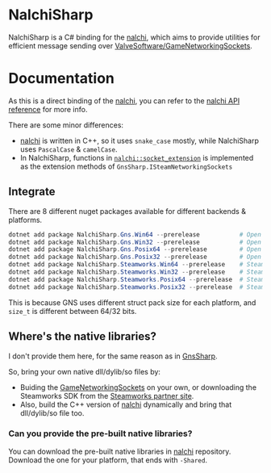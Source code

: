 # NalchiSharp

NalchiSharp is a C# binding for the [nalchi](https://github.com/nalchi-net/nalchi), which aims to provide utilities for efficient message sending over [ValveSoftware/GameNetworkingSockets](https://github.com/ValveSoftware/GameNetworkingSockets).

# Documentation

As this is a direct binding of the [nalchi](https://github.com/nalchi-net/nalchi), you can refer to the [nalchi API reference](https://nalchi-net.github.io/nalchi/) for more info.

There are some minor differences:
* [nalchi](https://github.com/nalchi-net/nalchi) is written in C++, so it uses `snake_case` mostly, while NalchiSharp uses `PascalCase` & `camelCase`.
* In NalchiSharp, functions in [`nalchi::socket_extension`](https://nalchi-net.github.io/nalchi/classnalchi_1_1socket__extensions.html) is implemented as the extension methods of `GnsSharp.ISteamNetworkingSockets`

## Integrate

There are 8 different nuget packages available for different backends & platforms.

```powershell
dotnet add package NalchiSharp.Gns.Win64 --prerelease           # Open source GNS for Windows 64-bit
dotnet add package NalchiSharp.Gns.Win32 --prerelease           # Open source GNS for Windows 32-bit
dotnet add package NalchiSharp.Gns.Posix64 --prerelease         # Open source GNS for POSIX 64-bit
dotnet add package NalchiSharp.Gns.Posix32 --prerelease         # Open source GNS for POSIX 32-bit
dotnet add package NalchiSharp.Steamworks.Win64 --prerelease    # Steamworks SDK for Windows 64-bit
dotnet add package NalchiSharp.Steamworks.Win32 --prerelease    # Steamworks SDK for Windows 32-bit
dotnet add package NalchiSharp.Steamworks.Posix64 --prerelease  # Steamworks SDK for POSIX 64-bit
dotnet add package NalchiSharp.Steamworks.Posix32 --prerelease  # Steamworks SDK for POSIX 32-bit
```

This is because GNS uses different struct pack size for each platform, and `size_t` is different between 64/32 bits.

## Where's the native libraries?

I don't provide them here, for the same reason as in [GnsSharp](https://github.com/nalchi-net/GnsSharp?tab=readme-ov-file#wheres-the-native-libraries).

So, bring your own native dll/dylib/so files by:
* Buiding the [GameNetworkingSockets](https://github.com/ValveSoftware/GameNetworkingSockets) on your own, or downloading the Steamworks SDK from the [Steamworks partner site](https://partner.steamgames.com/).
* Also, build the C++ version of [nalchi](https://github.com/nalchi-net/nalchi) dynamically and bring that dll/dylib/so file too.

### Can you provide the pre-built native libraries?

You can download the pre-built native libraries in [nalchi](https://github.com/nalchi-net/nalchi) repository.\
Download the one for your platform, that ends with `-Shared`.
